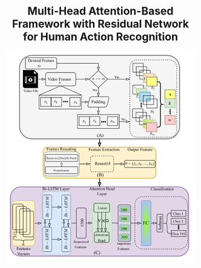 # <div align="center"> **Multi-Head Attention-Based Framework with Residual Network for Human Action Recognition** </div>
![Model Architecture](./images/model.png)
